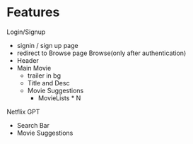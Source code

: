 # Features
Login/Signup
 - signin / sign up page
 - redirect to Browse page
Browse(only after authentication)
 - Header
 - Main Movie
    - trailer in bg
    - Title and Desc
    - Movie Suggestions
      - MovieLists * N

Netflix GPT
- Search Bar
- Movie Suggestions